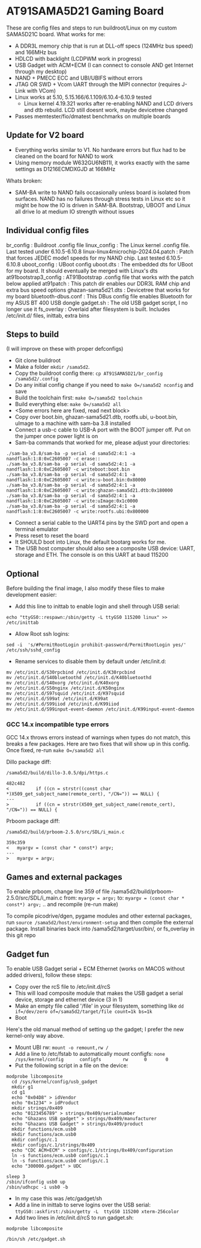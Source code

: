 # AT91SAMA5D21 Gaming Board

These are config files and steps to run buildroot/Linux on my custom SAMA5D21C board.
What works for me:
- A DDR3L memory chip that is run at DLL-off specs (124MHz bus speed) and 166MHz bus
- HDLCD with backlight (LCDPWM work in progress)
- USB Gadget with ACM+ECM (I can connect to console AND get Internet through my desktop)
- NAND + PMECC ECC and UBI/UBIFS without errors
- JTAG OR SWD + Vcom UART through the MIPI connector (requires J-Link with VCom)
- Linux works at 5.10, 5.15.166/6.1.109/6.10.4-6.10.9 tested
  - Linux kernel 4.19.321 works after re-enabling NAND and LCD drivers and dtb rebuild. LCD still doesnt work, maybe devicetree changed
- Passes memtester/fio/dmatest benchmarks on multiple boards

## Update for V2 board
- Everything works similar to V1. No hardware errors but flux had to be cleaned on the board for NAND to work
- Using memory module W632GU6NB11I, it works exactly with the same settings as D1216ECMDXGJD at 166MHz


Whats broken:
- SAM-BA write to NAND fails occasionally unless board is isolated from surfaces. NAND has no failures through stress tests in Linux etc so it might be how the IO is driven in SAM-BA. Bootstrap, UBOOT and Linux all drive Io at medium IO strength without issues


## Individual config files
br_config                           : Buildroot .config file
linux_config                        : The Linux kernel .config file. Last tested under 6.10.5-6.10.8
linux-linux4microchip-2024.04.patch : Patch that forces JEDEC mode1 speeds for my NAND chip. Last tested 6.10.5-6.10.8
uboot_config                        : UBoot config
uboot.dts                           : The embedded dts for UBoot for my board. It should eventually be merged with Linux's dts
at91bootstrap3_config               : AT91Bootstrap .config file that works with the patch below applied
at91patch         		    : This patch dir enables our DDR3L RAM chip and extra bus speed options
ghazan-sama5d21.dts                 : Devicetree that works for my board
bluetooth-dbus.conf                 : This DBus config file enables Bluetooth for my ASUS BT 400 USB dongle
gadget.sh                           : The old USB gadget script, I no longer use it
fs_overlay                          : Overlaid after filesystem is built. Includes /etc/init.d/ files, inittab, extra bins


## Steps to build

(I will improve on these with proper defconfigs)

- Git clone buildroot
- Make a folder `mkdir /sama5d2`.
- Copy the buildroot config there: `cp AT91SAMA5D21/br_config /sama5d2/.config`
- Do any initial config change if you need to `make O=/sama5d2 nconfig` and save
- Build the toolchain first: `make O=/sama5d2 toolchain`
- Build everything else: `make O=/sama5d2 all`
- <Some errors here are fixed, read next block>
- Copy over boot.bin, ghazan-sama5d21.dtb, rootfs.ubi, u-boot.bin, uImage to a machine with sam-ba 3.8 installed
- Connect a usb-c cable to USB-A port with the BOOT jumper off. Put on the jumper once power light is on
- Sam-ba commands that worked for me, please adjust your directories:
```
./sam-ba_v3.8/sam-ba -p serial -d sama5d2:4:1 -a nandflash:1:8:0xC2605007 -c erase::
./sam-ba_v3.8/sam-ba -p serial -d sama5d2:4:1 -a nandflash:1:8:0xC2605007 -c writeboot:boot.bin
./sam-ba_v3.8/sam-ba -p serial -d sama5d2:4:1 -a nandflash:1:8:0xC2605007 -c write:u-boot.bin:0x80000
./sam-ba_v3.8/sam-ba -p serial -d sama5d2:4:1 -a nandflash:1:8:0xC2605007 -c write:ghazan-sama5d21.dtb:0x180000
./sam-ba_v3.8/sam-ba -p serial -d sama5d2:4:1 -a nandflash:1:8:0xC2605007 -c write:uImage:0x1c0000
./sam-ba_v3.8/sam-ba -p serial -d sama5d2:4:1 -a nandflash:1:8:0xC2605007 -c write:rootfs.ubi:0x800000
```
- Connect a serial cable to the UART4 pins by the SWD port and open a terminal emulator
- Press reset to reset the board
- It SHOULD boot into Linux, the default bootarg works for me.
- The USB host computer should also see a composite USB device: UART, storage and ETH. The console is on this UART at baud 115200

## Optional

Before building the final image, I also modify these files to make development easier:

- Add this line to inittab to enable login and shell through USB serial:
```
echo "ttyGS0::respawn:/sbin/getty -L ttyGS0 115200 linux" >> /etc/inittab
```

- Allow Root ssh logins:
```
sed -i  's/#PermitRootLogin prohibit-password/PermitRootLogin yes/' /etc/ssh/sshd_config
```

- Rename services to disable them by default under /etc/init.d:
```
mv /etc/init.d/S30rpcbind /etc/init.d/K30rpcbind
mv /etc/init.d/S40bluetoothd /etc/init.d/K40bluetoothd
mv /etc/init.d/S40xorg /etc/init.d/K40xorg
mv /etc/init.d/S50nginx /etc/init.d/K50nginx
mv /etc/init.d/S97squid /etc/init.d/K97squid
mv /etc/init.d/S99at /etc/init.d/K99at
mv /etc/init.d/S99iiod /etc/init.d/K99iiod
mv /etc/init.d/S99input-event-daemon /etc/init.d/K99input-event-daemon
```

### GCC 14.x incompatible type errors

GCC 14.x throws errors instead of warnings when types do not match, this breaks a few packages.
Here are two fixes that will show up in this config.
Once fixed, re-run `make O=/sama5d2 all`

Dillo package diff:
```
/sama5d2/build/dillo-3.0.5/dpi/https.c

482c482
<          if ((cn = strstr((const char *)X509_get_subject_name(remote_cert), "/CN=")) == NULL) {
---
>          if ((cn = strstr(X509_get_subject_name(remote_cert), "/CN=")) == NULL) {
```

Prboom package diff:
```
/sama5d2/build/prboom-2.5.0/src/SDL/i_main.c

359c359
<   myargv = (const char * const*) argv;
---
>   myargv = argv;
```


## Games and external packages

To enable prboom, change line 359 of file /sama5d2/build/prboom-2.5.0/src/SDL/i_main.c
from:
`myargv = argv;`
to:
`myargv = (const char * const*) argv;`
.. and recompile (re-run make)


To compile picodrive/dgen, pygame modules and other external packages, run `source /sama5d2/host/environment-setup` and then compile the external package. Install binaries back into /sama5d2/target/usr/bin/, or fs_overlay in this git repo


## Gadget fun

To enable USB Gadget serial + ECM Ethernet (works on MACOS without added drivers), follow these steps:
- Copy over the rcS file to /etc/init.d/rcS
- This will load composite module that makes the USB gadget a serial device, storage and ethernet device (3 in 1)
- Make an empty file called '/file' in your filesystem, something like `dd if=/dev/zero of=/sama5d2/target/file count=1k bs=1k`
- Boot

Here's the old manual method of setting up the gadget; I prefer the new kernel-only way above.
- Mount UBI rw: `mount -o remount,rw /`
- Add a line to /etc/fstab to automatically mount configfs:
`none            /sys/kernel/config      configfs        rw      0       0`
- Put the following script in a file on the device:
```
modprobe libcomposite
  cd /sys/kernel/config/usb_gadget
  mkdir g1
  cd g1
  echo "0x04D8" > idVendor
  echo "0x1234" > idProduct
  mkdir strings/0x409
  echo "0123456789" > strings/0x409/serialnumber
  echo "Ghazans USB gadget" > strings/0x409/manufacturer
  echo "Ghazans USB Gadget" > strings/0x409/product
  mkdir functions/ecm.usb0
  mkdir functions/acm.usb0
  mkdir configs/c.1
  mkdir configs/c.1/strings/0x409
  echo "CDC ACM+ECM" > configs/c.1/strings/0x409/configuration
  ln -s functions/ecm.usb0 configs/c.1
  ln -s functions/acm.usb0 configs/c.1
  echo "300000.gadget" > UDC

sleep 3
/sbin/ifconfig usb0 up
/sbin/udhcpc -i usb0 -b
```
- In my case this was /etc/gadget/sh
- Add a line in inittab to serve logins over the USB serial:
`ttyGS0::askfirst:/sbin/getty -L  ttyGS0 115200 xterm-256color`
- Add two lines in /etc/init.d/rcS to run gadget.sh:
```
modprobe libcomposite

/bin/sh /etc/gadget.sh
```
